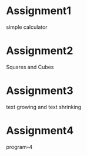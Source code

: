 
# Assignment1
simple calculator


# Assignment2
Squares and Cubes

# Assignment3
text growing and text shrinking

# Assignment4
program-4

